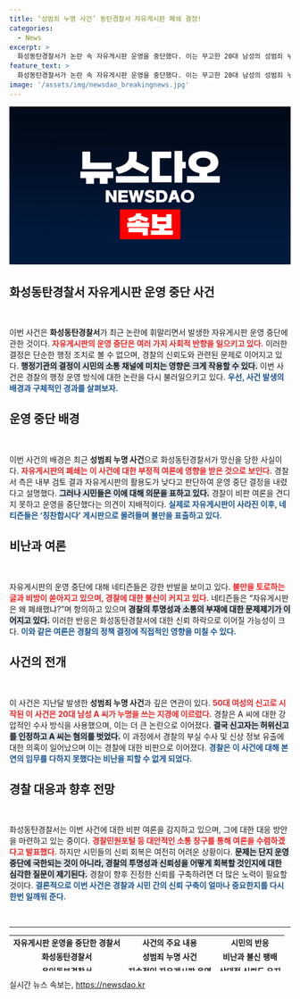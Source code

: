 ```yaml
---
title: ‘성범죄 누명 사건’ 동탄경찰서 자유게시판 폐쇄 결정!
categories:
  - News
excerpt: >
  화성동탄경찰서가 논란 속 자유게시판 운영을 중단했다. 이는 무고한 20대 남성의 성범죄 누명 사건이 불러온 여론의 비판이 주요 원인으로 지목된다. 대신 경찰민원포털로 통합 운영한다고 밝혔지만, 네티즌들은 반발하며 비난이 쏟아지고 있다.
feature_text: >
  화성동탄경찰서가 논란 속 자유게시판 운영을 중단했다. 이는 무고한 20대 남성의 성범죄 누명 사건이 불러온 여론의 비판이 주요 원인으로 지목된다. 대신 경찰민원포털로 통합 운영한다고 밝혔지만, 네티즌들은 반발하며 비난이 쏟아지고 있다.
image: '/assets/img/newsdao_breakingnews.jpg'
---
```


<p><img src="/assets/img/newsdao_breakingnews.jpg" alt="ontimetimes 속보" /></p>

<h2 data-ke-size="size26">화성동탄경찰서 자유게시판 운영 중단 사건</h2>

<p data-ke-size="size16">&nbsp;</p> 

<p>이번 사건은 <strong>화성동탄경찰서</strong>가 최근 논란에 휘말리면서 발생한 자유게시판 운영 중단에 관한 것이다. <b><span style="color: #ee2323;">자유게시판의 운영 중단은 여러 가지 사회적 반향을 일으키고 있다.</span></b>  이러한 결정은 단순한 행정 조치로 볼 수 없으며, 경찰의 신뢰도와 관련된 문제로 이어지고 있다. <b><span style="background-color: #21538527;">행정기관의 결정이 시민의 소통 채널에 미치는 영향은 크게 작용할 수 있다.</span></b> 이번 사건은 경찰의 행정 운영 방식에 대한 논란을 다시 불러일으키고 있다. <b><span style="color: #1a5490;">우선, 사건 발생의 배경과 구체적인 경과를 살펴보자.</span></b></p>

<h2 data-ke-size="size26">운영 중단 배경</h2>

<p data-ke-size="size16">&nbsp;</p>

<p>이번 사건의 배경은 최근 <strong>성범죄 누명 사건</strong>으로 화성동탄경찰서가 망신을 당한 사실이다. <b><span style="color: #ee2323;">자유게시판의 폐쇄는 이 사건에 대한 부정적 여론에 영향을 받은 것으로 보인다.</span></b> 경찰서 측은 내부 검토 결과 자유게시판의 활용도가 낮다고 판단하여 운영 중단 결정을 내렸다고 설명했다. <b><span style="background-color: #21538527;">그러나 시민들은 이에 대해 의문을 표하고 있다.</span></b> 경찰이 비판 여론을 견디지 못하고 운영을 중단했다는 의견이 지배적이다. <b><span style="color: #1a5490;">실제로 자유게시판이 사라진 이후, 네티즌들은 ‘칭찬합시다’ 게시판으로 몰려들며 불만을 표출하고 있다.</span></b></p>

<h2 data-ke-size="size26">비난과 여론</h2>

<p data-ke-size="size16">&nbsp;</p>

<p>자유게시판의 운영 중단에 대해 네티즌들은 강한 반발을 보이고 있다. <b><span style="color: #ee2323;">불만을 토로하는 글과 비방이 쏟아지고 있으며, 경찰에 대한 불신이 커지고 있다.</span></b> 네티즌들은 “자유게시판은 왜 폐쇄했냐?”며 항의하고 있으며 <b><span style="background-color: #21538527;">경찰의 투명성과 소통의 부재에 대한 문제제기가 이어지고 있다.</span></b> 이러한 반응은 화성동탄경찰서에 대한 신뢰 하락으로 이어질 가능성이 크다. <b><span style="color: #1a5490;">이와 같은 여론은 경찰의 정책 결정에 직접적인 영향을 미칠 수 있다.</span></b></p>

<h2 data-ke-size="size26">사건의 전개</h2>

<p data-ke-size="size16">&nbsp;</p>

<p>이 사건은 지난달 발생한 <strong>성범죄 누명 사건</strong>과 깊은 연관이 있다. <b><span style="color: #ee2323;">50대 여성의 신고로 시작된 이 사건은 20대 남성 A 씨가 누명을 쓰는 지경에 이르렀다.</span></b> 경찰은 A 씨에 대한 강압적인 수사 방식을 사용했으며, 이는 더 큰 논란으로 이어졌다. <b><span style="background-color: #21538527;">결국 신고자는 허위신고를 인정하고 A 씨는 혐의를 벗었다.</span></b> 이 과정에서 경찰의 부실 수사 및 신상 정보 유출에 대한 의혹이 일어났으며 이는 경찰에 대한 비판으로 이어졌다. <b><span style="color: #1a5490;">경찰은 이 사건에 대해 본연의 임무를 다하지 못했다는 비난을 피할 수 없게 되었다.</span></b></p>

<h2 data-ke-size="size26">경찰 대응과 향후 전망</h2>

<p data-ke-size="size16">&nbsp;</p>

<p>화성동탄경찰서는 이번 사건에 대한 비판 여론을 감지하고 있으며, 그에 대한 대응 방안을 마련하고 있는 중이다. <b><span style="color: #ee2323;">경찰민원포털 등 대안적인 소통 창구를 통해 여론을 수렴하겠다고 발표했다.</span></b> 하지만 시민들의 신뢰 회복은 여전히 어려운 상황이다. <b><span style="background-color: #21538527;">문제는 단지 운영 중단에 국한되는 것이 아니라, 경찰의 투명성과 신뢰성을 어떻게 회복할 것인지에 대한 심각한 질문이 제기된다.</span></b> 경찰이 향후 진정한 신뢰를 구축하려면 더 많은 노력이 필요할 것이다. <b><span style="color: #1a5490;">결론적으로 이번 사건은 경찰과 시민 간의 신뢰 구축이 얼마나 중요한지를 다시 한번 일깨워 준다.</span></b></p>

<p data-ke-size="size16">&nbsp;</p>

<hr />

<table style="border-collapse: collapse; width: 100%; height: 64px;">
<tbody>
<tr>
<td style="text-align: center; height: 17px;"><b>자유게시판 운영을 중단한 경찰서</b></td>
<td style="text-align: center; height: 17px;"><b>사건의 주요 내용</b></td>
<td style="text-align: center; height: 17px;"><b>시민의 반응</b></td>
</tr>
<tr>
<td style="text-align: center; height: 17px;"><b>화성동탄경찰서</b></td>
<td style="text-align: center; height: 17px;"><b>성범죄 누명 사건</b></td>
<td style="text-align: center; height: 17px;"><b>비난과 불신 팽배</b></td>
</tr>
<tr>
<td style="text-align: center; height: 17px;"><b>용인동부경찰서</b></td>
<td style="text-align: center; height: 17px;"><b>지속적인 자유게시판 운영</b></td>
<td style="text-align: center; height: 17px;"><b>상대적 신뢰도 유지</b></td>
</tr>
</tbody>
</table>
실시간 뉴스 속보는, <a href="https://newsdao.kr" rel="dofollow">https://newsdao.kr</a>


